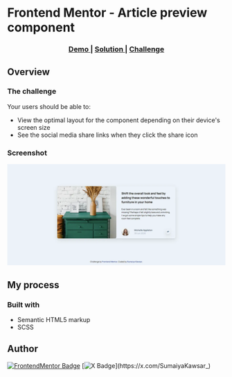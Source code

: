 # Frontend Mentor - Article preview component 

<div align="center">
  <h3>
    <a href="https://sumaiyakawsar.github.io/frontend-mentor-challenges-using-react/#/project15">
      Demo
    </a>
    <span> | </span>
    <a href="https://github.com/sumaiyakawsar/frontend-mentor-challenges-using-react/tree/main/src/pages/15-article-preview-component">
      Solution
    </a>
    <span> | </span>
    <a href="https://www.frontendmentor.io/challenges/article-preview-component-dYBN_pYFT">
      Challenge
    </a>
  </h3>
</div>
 

 

## Overview

### The challenge

Your users should be able to:

- View the optimal layout for the component depending on their device's screen size
- See the social media share links when they click the share icon

### Screenshot

![Screenshot](../homepage/images/project15-article-preview-component.webp)

## My process

### Built with

- Semantic HTML5 markup
- SCSS

   
## Author

[![FrontendMentor Badge](https://img.shields.io/badge/-_SumaiyaKawsar_-3F54A3?style=plastic&labelColor=3F54A3&logo=frontend-mentor&logoColor=white&link=https://www.frontendmentor.io/profile/sumaiyakawsar)](https://www.frontendmentor.io/profile/sumaiyakawsar) [![X Badge](https://img.shields.io/badge/-_SumaiyaKawsar_-black?style=plastic&labelColor=black&logo=X&logoColor=white&link=https://x.com/SumaiyaKawsar_)](https://x.com/SumaiyaKawsar_)